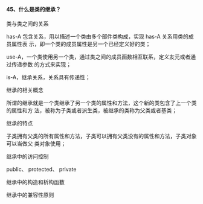 #### 45、什么是类的继承？

类与类之间的关系

has-A 包含关系，⽤以描述⼀个类由多个部件类构成，实现 has-A 关系⽤类的成员属性表 示，即⼀个类的成员属性是另⼀个已经定义好的类；

use-A，⼀个类使⽤另⼀个类，通过类之间的成员函数相互联系，定义友元或者通过传递参数 的⽅式来实现；

is-A，继承关系，关系具有传递性；

继承的相关概念

所谓的继承就是⼀个类继承了另⼀个类的属性和⽅法，这个新的类包含了上⼀个类的属性和⽅ 法，被称为⼦类或者派⽣类，被继承的类称为⽗类或者基类；

继承的特点

⼦类拥有⽗类的所有属性和⽅法，⼦类可以拥有⽗类没有的属性和⽅法，⼦类对象可以当做⽗ 类对象使⽤；

继承中的访问控制

public、 protected、 private

继承中的构造和析构函数

继承中的兼容性原则